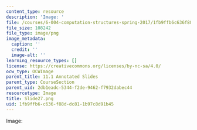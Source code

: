 ```yaml
---
content_type: resource
description: 'Image: '
file: /courses/6-004-computation-structures-spring-2017/1fb9ffb6c636f88ddc811b97c8d91b45_Slide27.png
file_size: 108242
file_type: image/png
image_metadata:
  caption: ''
  credit: ''
  image-alt: ''
learning_resource_types: []
license: https://creativecommons.org/licenses/by-nc-sa/4.0/
ocw_type: OCWImage
parent_title: 11.1 Annotated Slides
parent_type: CourseSection
parent_uid: 2db1eadc-5344-f2de-9462-f7932dabec44
resourcetype: Image
title: Slide27.png
uid: 1fb9ffb6-c636-f88d-dc81-1b97c8d91b45
---
```

Image: 